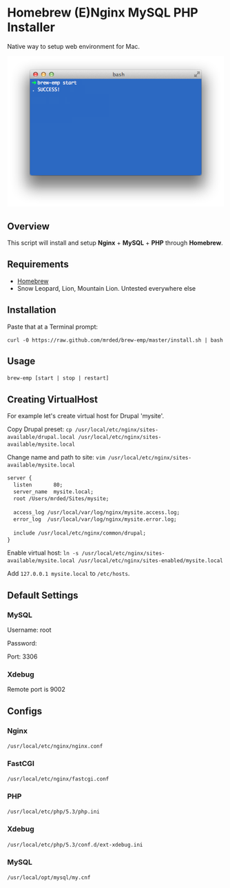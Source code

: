 # Homebrew (E)Nginx MySQL PHP Installer

Native way to setup web environment for Mac.

![brew-emp](brew-emp.png)

## Overview

This script will install and setup **Nginx** + **MySQL** + **PHP** through **Homebrew**.

## Requirements

* [Homebrew](http://mxcl.github.com/homebrew/)
* Snow Leopard, Lion, Mountain Lion. Untested everywhere else
 
## Installation
Paste that at a Terminal prompt:
  
    curl -0 https://raw.github.com/mrded/brew-emp/master/install.sh | bash

## Usage
`brew-emp [start | stop | restart]`

## Creating VirtualHost
For example let's create virtual host for Drupal 'mysite'.

Copy Drupal preset:
`cp /usr/local/etc/nginx/sites-available/drupal.local /usr/local/etc/nginx/sites-available/mysite.local`
    
Change name and path to site: 
`vim /usr/local/etc/nginx/sites-available/mysite.local`
    
    
    server {
      listen       80;
      server_name  mysite.local;
      root /Users/mrded/Sites/mysite;

      access_log /usr/local/var/log/nginx/mysite.access.log;
      error_log  /usr/local/var/log/nginx/mysite.error.log;

      include /usr/local/etc/nginx/common/drupal;
    }

Enable virtual host:
`ln -s /usr/local/etc/nginx/sites-available/mysite.local /usr/local/etc/nginx/sites-enabled/mysite.local`

Add `127.0.0.1 mysite.local` to `/etc/hosts`.

## Default Settings

### MySQL
Username: root

Password:

Port: 3306

### Xdebug
Remote port is 9002

## Configs

### Nginx
`/usr/local/etc/nginx/nginx.conf`

### FastCGI
`/usr/local/etc/nginx/fastcgi.conf`

### PHP
`/usr/local/etc/php/5.3/php.ini`

### Xdebug
`/usr/local/etc/php/5.3/conf.d/ext-xdebug.ini`

### MySQL
`/usr/local/opt/mysql/my.cnf`
